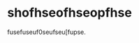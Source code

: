 <!DOCTYPE html>
<html>
<body>

<h1>shofhseofhseopfhse</h1>
<p>fusefuseuf0seufseu[fupse.</p>

</body>
</html>
